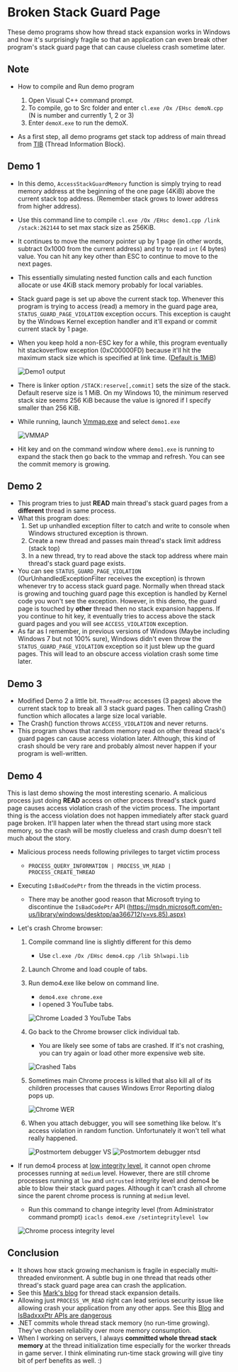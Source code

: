 Broken Stack Guard Page
================================
These demo programs show how thread stack expansion works in Windows and how it's surprisingly fragile so that an application can even break other program's stack guard page that can cause clueless crash sometime later.

## Note ##
* How to compile and Run demo program
    1. Open Visual C++ command prompt.
    1. To compile, go to Src folder and enter `cl.exe /Ox /EHsc demoN.cpp` (N is number and currently 1, 2 or 3)
    1. Enter `demoX.exe` to run the demoX.

* As a first step, all demo programs get stack top address of main thread from [TIB](https://en.wikipedia.org/wiki/Win32_Thread_Information_Block) (Thread Information Block).

## Demo 1 ##
* In this demo, `AccessStackGuardMemory` function is simply trying to read memory address at the beginning of the one page (4KiB) above the current stack top address. (Remember stack grows to lower address from higher address).
* Use this command line to compile `cl.exe /Ox /EHsc demo1.cpp /link /stack:262144` to set max stack size as 256KiB.
* It continues to move the memory pointer up by 1 page (in other words, subtract 0x1000 from the current address) and try to read `int` (4 bytes) value. You can hit any key other than ESC to continue to move to the next pages.
* This essentially simulating nested function calls and each function allocate or use 4KiB stack memory probably for local variables.
* Stack guard page is set up above the current stack top. Whenever this program is trying to access (read) a memory in the guard page area, `STATUS_GUARD_PAGE_VIOLATION` exception occurs. This exception is caught by the Windows Kernel exception handler and it'll expand or commit current stack by 1 page. 
* When you keep hold a non-ESC key for a while, this program eventually hit stackoverflow exception (0xC00000FD) because it'll hit the maximum stack size which is specified at link time. ([Default is 1MiB](https://msdn.microsoft.com/en-us/library/windows/desktop/ms686774(v=vs.85).aspx))

    ![Demo1 output](img/Demo1_StackOverflow.PNG)

* There is linker option `/STACK:reserve[,commit]` sets the size of the stack. Default reserve size is 1 MiB. On my Windows 10, the minimum reserved stack size seems 256 KiB because the value is ignored if I specify smaller than 256 KiB.
* While running, launch [Vmmap.exe](https://technet.microsoft.com/en-us/sysinternals/vmmap.aspx) and select `demo1.exe` 

    ![VMMAP](img/vmmap.PNG)

* Hit <Space> key and on the command window where `demo1.exe` is running to expand the stack then go back to the vmmap and refresh. You can see the commit memory is growing.

## Demo 2 ##
* This program tries to just **READ** main thread's stack guard pages from a **different** thread in same process.
* What this program does:
    1. Set up unhandled exception filter to catch and write to console when Windows structured exception is thrown.
    1. Create a new thread and passes main thread's stack limit address (stack top)
    1. In a new thread, try to read above the stack top address where main thread's stack guard page exists.
* You can see `STATUS_GUARD_PAGE_VIOLATION` (OurUnhandledExceptionFilter receives the exception) is thrown whenever try to access stack guard page. Normally when thread stack is growing and touching guard page this exception is handled by Kernel code you won't see the exception. However, in this demo, the guard page is touched by **other** thread then no stack expansion happens. If you continue to hit <Space> key, it eventually tries to access above the stack guard pages and you will see `ACCESS_VIOLATION` exception.
* As far as I remember, in previous versions of Windows (Maybe including Windows 7 but not 100% sure), Windows didn't even throw the `STATUS_GUARD_PAGE_VIOLATION` exception so it just blew up the guard pages. This will lead to an obscure access violation crash some time later.

## Demo 3 ##
* Modified Demo 2 a little bit. `ThreadProc` accesses (3 pages) above the current stack top to break all 3 stack guard pages. Then calling Crash() function which allocates a large size local variable.
* The Crash() function throws `ACCESS_VIOLATION` and never returns.
* This program shows that random memory read on other thread stack's guard pages can cause access violation later. Although, this kind of crash should be very rare and probably almost never happen if your program is well-written.

## Demo 4 ##
This is last demo showing the most interesting scenario. A malicious process just doing **READ** access on other process thread's stack guard page causes access violation crash of the victim process. The important thing is the access violation does not happen immediately after stack guard page broken. It'll happen later when the thread start using more stack memory, so the crash will be mostly clueless and crash dump doesn't tell much about the story.

* Malicious process needs following privileges to target victim process
    * `PROCESS_QUERY_INFORMATION | PROCESS_VM_READ | PROCESS_CREATE_THREAD`
* Executing `IsBadCodePtr` from the threads in the victim process.
    * There may be another good reason that Microsoft trying to discontinue the `IsBadCodePtr` API (https://msdn.microsoft.com/en-us/library/windows/desktop/aa366712(v=vs.85).aspx)
* Let's crash Chrome browser:
    1. Compile command line is slightly different for this demo
        * Use `cl.exe /Ox /EHsc demo4.cpp /lib Shlwapi.lib`
    1. Launch Chrome and load couple of tabs.
    1. Run demo4.exe like below on command line. 
        * `demo4.exe chrome.exe`
        * I opened 3 YouTube tabs.

        ![Chrome Loaded 3 YouTube Tabs](img/Chrome1.PNG)

    1. Go back to the Chrome browser click individual tab.
        * You are likely see some of tabs are crashed. If it's not crashing, you can try again or load other more expensive web site.

        ![Crashed Tabs](img/Chrome2.PNG)

    1. Sometimes main Chrome process is killed that also kill all of its children processes that causes Windows Error Reporting dialog pops up.

        ![Chrome WER](img/Chrome_WER.PNG) 

    1. When you attach debugger, you will see something like below. It's access violation in random function. Unfortunately it won't tell what really happened.
    
        ![Postmortem debugger VS](img/VS_Debugger.PNG)
        ![Postmortem debugger ntsd](img/ntsd_postmortem_debug.PNG)

* If run demo4 process at [low integrity level](https://msdn.microsoft.com/en-us/library/bb625960.aspx), it cannot open chrome processes running at `medium` level. However, there are still chrome processes running at `low` and `untrusted` integrity level and demo4 be able to blow their stack guard pages. Although it can't crash all chrome since the parent chrome process is running at `medium` level.    
    * Run this command to change integrity level (from Administrator command prompt) `icacls demo4.exe /setintegritylevel low`
     
    ![Chrome process integrity level](img/chrome_integrity_level.PNG)

## Conclusion ##
- It shows how stack growing mechanism is fragile in especially multi-threaded environment. A subtle bug in one thread that reads other thread's stack guard page area can crash the application.
- See this [Mark's blog](http://blogs.technet.com/b/markrussinovich/archive/2009/07/08/3261309.aspx) for thread stack expansion details.
- Allowing just `PROCESS_VM_READ` right can lead serious security issue like allowing crash your application from any other apps. See this [Blog](http://blogs.msdn.com/b/oldnewthing/archive/2006/01/17/513779.aspx) and [IsBadxxxPtr APIs are dangerous](http://blogs.msdn.com/b/larryosterman/archive/2004/05/18/134471.aspx) 
- .NET commits whole thread stack memory (no run-time growing). They've chosen reliability over more memory consumption.
- When I working on servers, I always **committed whole thread stack memory** at the thread initialization time especially for the worker threads in game server. I think eliminating run-time stack growing will give tiny bit of perf benefits as well. :)
